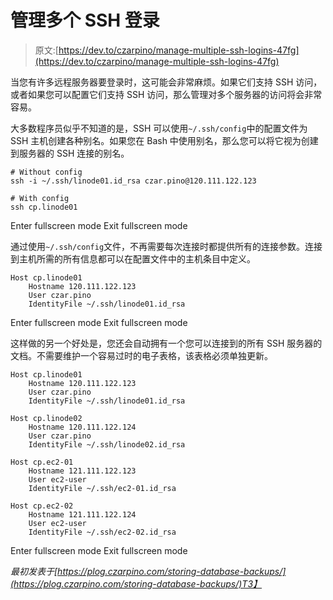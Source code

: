 # 管理多个 SSH 登录

> 原文:[https://dev.to/czarpino/manage-multiple-ssh-logins-47fg](https://dev.to/czarpino/manage-multiple-ssh-logins-47fg)

当您有许多远程服务器要登录时，这可能会非常麻烦。如果它们支持 SSH 访问，或者如果您可以配置它们支持 SSH 访问，那么管理对多个服务器的访问将会非常容易。

大多数程序员似乎不知道的是，SSH 可以使用`~/.ssh/config`中的配置文件为 SSH 主机创建各种别名。如果您在 Bash 中使用别名，那么您可以将它视为创建到服务器的 SSH 连接的别名。

```
# Without config
ssh -i ~/.ssh/linode01.id_rsa czar.pino@120.111.122.123

# With config
ssh cp.linode01 
```

Enter fullscreen mode Exit fullscreen mode

通过使用`~/.ssh/config`文件，不再需要每次连接时都提供所有的连接参数。连接到主机所需的所有信息都可以在配置文件中的主机条目中定义。

```
Host cp.linode01
    Hostname 120.111.122.123
    User czar.pino
    IdentityFile ~/.ssh/linode01.id_rsa 
```

Enter fullscreen mode Exit fullscreen mode

这样做的另一个好处是，您还会自动拥有一个您可以连接到的所有 SSH 服务器的文档。不需要维护一个容易过时的电子表格，该表格必须单独更新。

```
Host cp.linode01
    Hostname 120.111.122.123
    User czar.pino
    IdentityFile ~/.ssh/linode01.id_rsa

Host cp.linode02
    Hostname 120.111.122.124
    User czar.pino
    IdentityFile ~/.ssh/linode02.id_rsa

Host cp.ec2-01
    Hostname 121.111.122.123
    User ec2-user
    IdentityFile ~/.ssh/ec2-01.id_rsa

Host cp.ec2-02
    Hostname 121.111.122.124
    User ec2-user
    IdentityFile ~/.ssh/ec2-02.id_rsa 
```

Enter fullscreen mode Exit fullscreen mode

*最初发表于[https://plog.czarpino.com/storing-database-backups/](https://plog.czarpino.com/storing-database-backups/)T3】*
